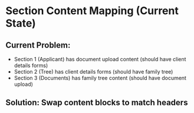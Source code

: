 # Section Content Mapping (Current State)

## Current Problem:
- Section 1 (Applicant) has document upload content (should have client details forms)
- Section 2 (Tree) has client details forms (should have family tree)  
- Section 3 (Documents) has family tree content (should have document upload)

## Solution: Swap content blocks to match headers
